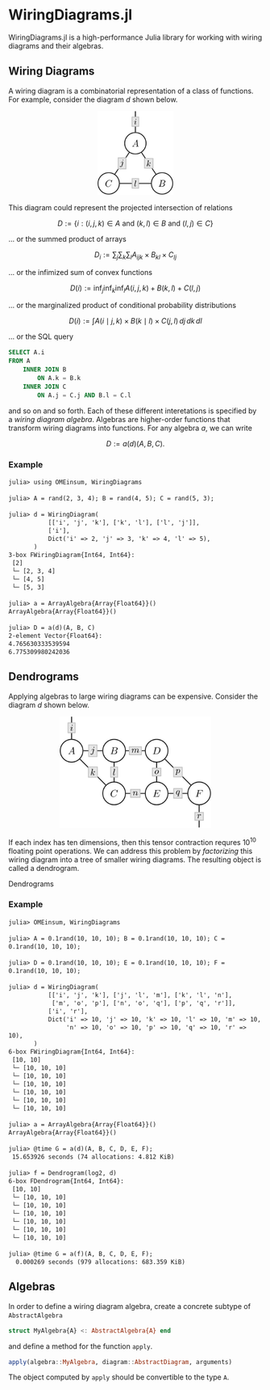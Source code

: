 # WiringDiagrams.jl

WiringDiagrams.jl is a high-performance Julia library for working
with wiring diagrams and their algebras.

## Wiring Diagrams

A wiring diagram is a combinatorial representation of a
class of functions. For example, consider the diagram $d$
shown below.

<p align="center">
    <img src="./assets/diagram-1.svg" width="150">
</p>

This diagram could represent the projected intersection
of relations

```math
    D := \{i : (i, j, k) ∈ A \text{ and } (k, l) ∈ B \text{ and } (l, j) ∈ C\}
```

... or the summed product of arrays

```math
    D_i := \sum_j \sum_k \sum_l A_{ijk} \times B_{kl} \times C_{lj}
```

... or the infimized sum of convex functions

```math
    D(i) := \inf_j \inf_k \inf_l A(i, j, k) + B(k, l) + C(l, j)
```

... or the marginalized product of conditional probability
distributions

```math
    D(i) := \int A(i \mid j, k) \times B(k \mid l) \times C(j, l) \, dj \, dk \, dl
```

... or the SQL query

```sql
SELECT A.i
FROM A
    INNER JOIN B
        ON A.k = B.k
    INNER JOIN C
        ON A.j = C.j AND B.l = C.l
```

and so on and so forth. Each of these different interetations
is specified by a *wiring diagram algebra*. Algebras are
higher-order functions that transform wiring diagrams into
functions. For any algebra $a$, we can write

```math
    D := a(d)(A, B, C).
```

### Example

```julia-repl
julia> using OMEinsum, WiringDiagrams

julia> A = rand(2, 3, 4); B = rand(4, 5); C = rand(5, 3);

julia> d = WiringDiagram(
           [['i', 'j', 'k'], ['k', 'l'], ['l', 'j']],
           ['i'],
           Dict('i' => 2, 'j' => 3, 'k' => 4, 'l' => 5),
       )
3-box FWiringDiagram{Int64, Int64}:
 [2]
 └─ [2, 3, 4]
 └─ [4, 5]
 └─ [5, 3]

julia> a = ArrayAlgebra{Array{Float64}}()
ArrayAlgebra{Array{Float64}}()

julia> D = a(d)(A, B, C)
2-element Vector{Float64}:
4.765630333539594
6.775309980242036
```

## Dendrograms

Applying algebras to large wiring diagrams can be expensive.
Consider the diagram $d$ shown below.

<p align="center">
    <img src="./assets/diagram-2.svg" width="300">
</p>

If each index has ten dimensions, then this tensor contraction
requres $10^{10}$ floating point operations. We can address this
problem by *factorizing* this wiring diagram into a tree of smaller
wiring diagrams. The resulting object is called a dendrogram.

Dendrograms

### Example

```julia-repl
julia> OMEinsum, WiringDiagrams

julia> A = 0.1rand(10, 10, 10); B = 0.1rand(10, 10, 10); C = 0.1rand(10, 10, 10);

julia> D = 0.1rand(10, 10, 10); E = 0.1rand(10, 10, 10); F = 0.1rand(10, 10, 10);

julia> d = WiringDiagram(
           [['i', 'j', 'k'], ['j', 'l', 'm'], ['k', 'l', 'n'],
            ['m', 'o', 'p'], ['n', 'o', 'q'], ['p', 'q', 'r']],
           ['i', 'r'],
           Dict('i' => 10, 'j' => 10, 'k' => 10, 'l' => 10, 'm' => 10,
                'n' => 10, 'o' => 10, 'p' => 10, 'q' => 10, 'r' => 10),
       )
6-box FWiringDiagram{Int64, Int64}:
 [10, 10]
 └─ [10, 10, 10]
 └─ [10, 10, 10]
 └─ [10, 10, 10]
 └─ [10, 10, 10]
 └─ [10, 10, 10]
 └─ [10, 10, 10]

julia> a = ArrayAlgebra{Array{Float64}}()
ArrayAlgebra{Array{Float64}}()

julia> @time G = a(d)(A, B, C, D, E, F);
 15.653926 seconds (74 allocations: 4.812 KiB)

julia> f = Dendrogram(log2, d)
6-box FDendrogram{Int64, Int64}:
 [10, 10]
 └─ [10, 10, 10]
 └─ [10, 10, 10]
 └─ [10, 10, 10]
 └─ [10, 10, 10]
 └─ [10, 10, 10]
 └─ [10, 10, 10]

julia> @time G = a(f)(A, B, C, D, E, F);
  0.000269 seconds (979 allocations: 683.359 KiB)
```

## Algebras

In order to define a wiring diagram algebra, create a concrete subtype of
`AbstractAlgebra` 

```julia
struct MyAlgebra{A} <: AbstractAlgebra{A} end
```

and define a method for the function `apply`.

```julia
apply(algebra::MyAlgebra, diagram::AbstractDiagram, arguments)
```

The object computed by `apply` should be convertible to the type `A`.
